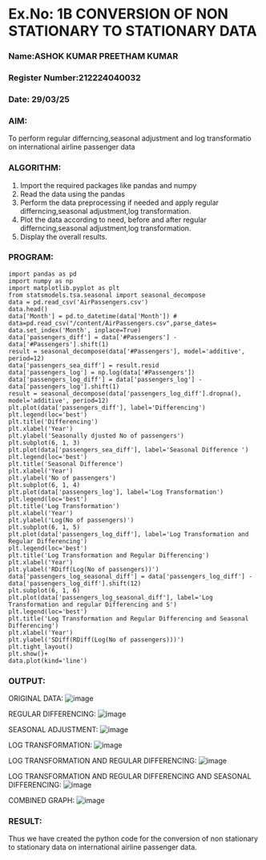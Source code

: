 # Ex.No: 1B                     CONVERSION OF NON STATIONARY TO STATIONARY DATA

### Name:ASHOK KUMAR PREETHAM KUMAR

### Register Number:212224040032

### Date: 29/03/25

### AIM:
To perform regular differncing,seasonal adjustment and log transformatio on international airline passenger data
### ALGORITHM:
1. Import the required packages like pandas and numpy
2. Read the data using the pandas
3. Perform the data preprocessing if needed and apply regular differncing,seasonal adjustment,log transformation.
4. Plot the data according to need, before and after regular differncing,seasonal adjustment,log transformation.
5. Display the overall results.
### PROGRAM:
```
import pandas as pd
import numpy as np
import matplotlib.pyplot as plt
from statsmodels.tsa.seasonal import seasonal_decompose
data = pd.read_csv('AirPassengers.csv')
data.head()
data['Month'] = pd.to_datetime(data['Month']) # data=pd.read_csv("/content/AirPassengers.csv",parse_dates=
data.set_index('Month', inplace=True)
data['passengers_diff'] = data['#Passengers'] - data['#Passengers'].shift(1)
result = seasonal_decompose(data['#Passengers'], model='additive', period=12)
data['passengers_sea_diff'] = result.resid
data['passengers_log'] = np.log(data['#Passengers'])
data['passengers_log_diff'] = data['passengers_log'] - data['passengers_log'].shift(1)
result = seasonal_decompose(data['passengers_log_diff'].dropna(), model='additive', period=12)
plt.plot(data['passengers_diff'], label='Differencing')
plt.legend(loc='best')
plt.title('Differencing')
plt.xlabel('Year')
plt.ylabel('Seasonally djusted No of passengers')
plt.subplot(6, 1, 3)
plt.plot(data['passengers_sea_diff'], label='Seasonal Difference ')
plt.legend(loc='best')
plt.title('Seasonal Difference')
plt.xlabel('Year')
plt.ylabel('No of passengers')
plt.subplot(6, 1, 4)
plt.plot(data['passengers_log'], label='Log Transformation')
plt.legend(loc='best')
plt.title('Log Transformation')
plt.xlabel('Year')
plt.ylabel('Log(No of passengers)')
plt.subplot(6, 1, 5)
plt.plot(data['passengers_log_diff'], label='Log Transformation and Regular Differencing')
plt.legend(loc='best')
plt.title('Log Transformation and Regular Differencing')
plt.xlabel('Year')
plt.ylabel('RDiff(Log(No of passengers))')
data['passengers_log_seasonal_diff'] = data['passengers_log_diff'] - data['passengers_log_diff'].shift(12)
plt.subplot(6, 1, 6)
plt.plot(data['passengers_log_seasonal_diff'], label='Log Transformation and regular Differencing and S')
plt.legend(loc='best')
plt.title('Log Transformation and Regular Differencing and Seasonal Differencing')
plt.xlabel('Year')
plt.ylabel('SDiff(RDiff(Log(No of passengers)))')
plt.tight_layout()
plt.show()+
data.plot(kind='line')
```


### OUTPUT:

ORIGINAL DATA:
![image](https://github.com/user-attachments/assets/3ec1fce4-7a5e-47ee-92f0-0d7bc2ccd6ce)


REGULAR DIFFERENCING:
![image](https://github.com/user-attachments/assets/ad6d8898-298a-4dd1-bc9e-d48b79961d64)

SEASONAL ADJUSTMENT:
![image](https://github.com/user-attachments/assets/01fed134-5a02-4783-a520-2f71604b1555)

LOG TRANSFORMATION:
![image](https://github.com/user-attachments/assets/595fc5e3-7b39-43d8-bd88-db32cbf03a4c)

LOG TRANSFORMATION AND REGULAR DIFFERENCING:
![image](https://github.com/user-attachments/assets/28de1817-030f-4ace-b59d-dcb59d148fa9)

LOG TRANSFORMATION AND REGULAR DIFFERENCING AND SEASONAL DIFFERENCING:
![image](https://github.com/user-attachments/assets/9ab44e65-152b-4cd8-862f-ae6b0cd3542d)

COMBINED GRAPH:
![image](https://github.com/user-attachments/assets/3838a5ea-5fd2-4db1-be43-e00f1b80b7ae)


### RESULT:
Thus we have created the python code for the conversion of non stationary to stationary data on international airline passenger data.

